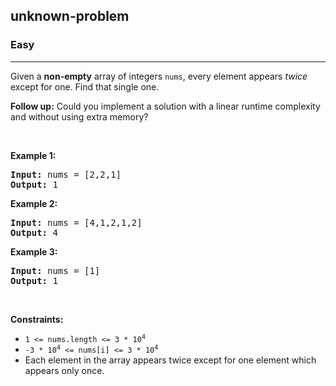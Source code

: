 <h2>unknown-problem</h2><h3>Easy</h3><hr><div><p>Given a <strong>non-empty</strong>&nbsp;array of integers <code>nums</code>, every element appears <em>twice</em> except for one. Find that single one.</p>

<p><strong>Follow up:</strong>&nbsp;Could you implement a solution with a linear runtime complexity and without using extra memory?</p>

<p>&nbsp;</p>
<p><strong>Example 1:</strong></p>
<pre><strong>Input:</strong> nums = [2,2,1]
<strong>Output:</strong> 1
</pre><p><strong>Example 2:</strong></p>
<pre><strong>Input:</strong> nums = [4,1,2,1,2]
<strong>Output:</strong> 4
</pre><p><strong>Example 3:</strong></p>
<pre><strong>Input:</strong> nums = [1]
<strong>Output:</strong> 1
</pre>
<p>&nbsp;</p>
<p><strong>Constraints:</strong></p>

<ul>
	<li><code>1 &lt;= nums.length &lt;= 3 * 10<sup>4</sup></code></li>
	<li><code>-3 * 10<sup>4</sup> &lt;= nums[i] &lt;= 3 * 10<sup>4</sup></code></li>
	<li>Each element in the array appears twice except for one element which appears only once.</li>
</ul>
</div>